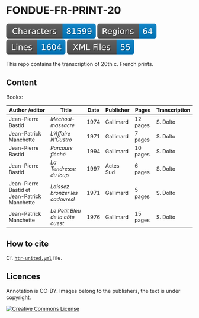 # FONDUE-FR-PRINT-20

![characters badge](badges/characters.svg) ![regions badge](badges/regions.svg) ![lines badge](badges/lines.svg) ![files badge](badges/files.svg)

This repo contains the transcription of 20th c. French prints.

## Content

Books:

| Author /editor         | Title                                                          | Date | Publisher | Pages    | Transcription |
|------------------------|----------------------------------------------------------------|------|-----------|----------|---------------|
| Jean-Pierre Bastid     | _Méchoui-massacre_                                             | 1974 | Gallimard | 12 pages | S. Dolto      |
| Jean-Patrick Manchette | _L’Affaire N’Gustro_                                           | 1971 | Gallimard | 7 pages  | S. Dolto      |
| Jean-Pierre Bastid     | _Parcours fléché_                                              | 1994 | Gallimard | 10 pages | S. Dolto      |
| Jean-Pierre Bastid     | _La Tendresse du loup_                                         | 1997 | Actes Sud | 6 pages  | S. Dolto      |
| Jean-Pierre Bastid et Jean-Patrick Manchette | _Laissez bronzer les cadavres!_          | 1971 | Gallimard | 5 pages  | S. Dolto      |
| Jean-Patrick Manchette | _Le Petit Bleu de la côte ouest_                               | 1976 | Gallimard | 15 pages | S. Dolto      |


## How to cite

Cf. [`htr-united.yml`](https://github.com/FoNDUE-HTR/FONDUE-FR-PRINT-20/blob/main/htr-united.yml) file.

## Licences
Annotation is CC-BY. Images belong to the publishers, the text is under copyright.

<a rel="license" href="https://creativecommons.org/licenses/by/2.0"><img alt="Creative Commons License" style="border-width:0" src="https://i.creativecommons.org/l/by/2.0/88x31.png" /></a><br />